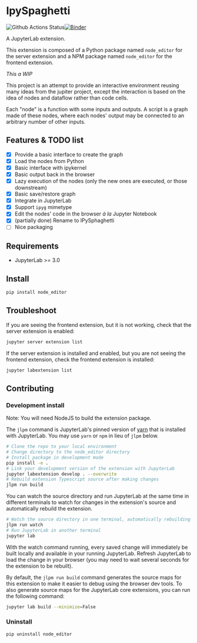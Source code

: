 # IpySpaghetti

![Github Actions Status](https://github.com/cphyc/node_editor/workflows/Build/badge.svg)[![Binder](https://mybinder.org/badge_logo.svg)](https://mybinder.org/v2/gh/cphyc/node_editor/main?urlpath=lab)

A JupyterLab extension.

This extension is composed of a Python package named `node_editor`
for the server extension and a NPM package named `node_editor`
for the frontend extension.

*This a WIP*

This project is an attempt to provide an interactive environment reusing many ideas from the jupiter project, except the interaction is based on the idea of nodes and dataflow rather than code cells.

Each "node" is a function with some inputs and outputs. A script is a graph made of these nodes, where each nodes' output may be connected to an arbitrary number of other inputs.

## Features & TODO list

- [x] Provide a basic interface to create the graph
- [x] Load the nodes from Python
- [x] Basic interface with ipykernel
- [x] Basic output back in the browser
- [x] Lazy execution of the nodes (only the new ones are executed, or those downstream)
- [x] Basic save/restore graph
- [x] Integrate in JupyterLab
- [x] Support `ipyg` mimetype
- [x] Edit the nodes' code in the browser _à la_ Jupyter Notebook
- [x] (partially done) Rename to IPySphaghetti
- [ ] Nice packaging

## Requirements

* JupyterLab >= 3.0

## Install

```bash
pip install node_editor
```


## Troubleshoot

If you are seeing the frontend extension, but it is not working, check
that the server extension is enabled:

```bash
jupyter server extension list
```

If the server extension is installed and enabled, but you are not seeing
the frontend extension, check the frontend extension is installed:

```bash
jupyter labextension list
```


## Contributing

### Development install

Note: You will need NodeJS to build the extension package.

The `jlpm` command is JupyterLab's pinned version of
[yarn](https://yarnpkg.com/) that is installed with JupyterLab. You may use
`yarn` or `npm` in lieu of `jlpm` below.

```bash
# Clone the repo to your local environment
# Change directory to the node_editor directory
# Install package in development mode
pip install -e .
# Link your development version of the extension with JupyterLab
jupyter labextension develop . --overwrite
# Rebuild extension Typescript source after making changes
jlpm run build
```

You can watch the source directory and run JupyterLab at the same time in different terminals to watch for changes in the extension's source and automatically rebuild the extension.

```bash
# Watch the source directory in one terminal, automatically rebuilding when needed
jlpm run watch
# Run JupyterLab in another terminal
jupyter lab
```

With the watch command running, every saved change will immediately be built locally and available in your running JupyterLab. Refresh JupyterLab to load the change in your browser (you may need to wait several seconds for the extension to be rebuilt).

By default, the `jlpm run build` command generates the source maps for this extension to make it easier to debug using the browser dev tools. To also generate source maps for the JupyterLab core extensions, you can run the following command:

```bash
jupyter lab build --minimize=False
```

### Uninstall

```bash
pip uninstall node_editor
```

